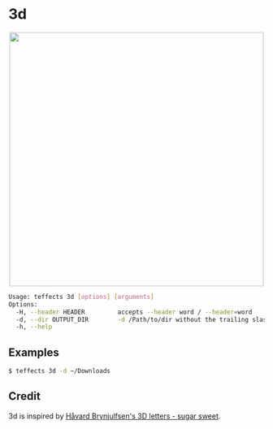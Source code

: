 # 3d

<p align="center">
<img width="500" src="https://raw.githubusercontent.com/shinokada/teffects/main/images/3d.png" /> 
</p>

```sh
Usage: teffects 3d [options] [arguments]
Options:
  -H, --header HEADER         accepts --header word / --header=word
  -d, --dir OUTPUT_DIR        -d /Path/to/dir without the trailing slash.
  -h, --help
```

## Examples

```sh
$ teffects 3d -d ~/Downloads
```

## Credit

3d is inspired by [Håvard Brynjulfsen's 3D letters - sugar sweet](https://codepen.io/havardob/pen/WNQwvze).